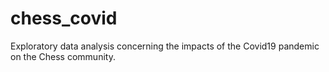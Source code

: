 # chess_covid
Exploratory data analysis concerning the impacts of the Covid19 pandemic on the Chess community.
